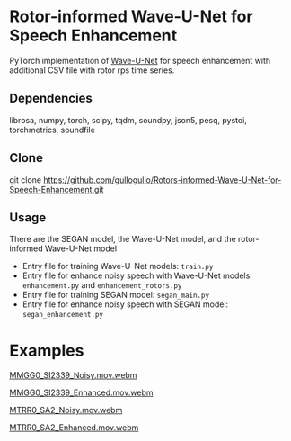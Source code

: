 # Rotor-informed Wave-U-Net for Speech Enhancement

PyTorch implementation of [Wave-U-Net](https://arxiv.org/abs/1806.03185) for speech enhancement with additional CSV file with rotor rps time series.

## Dependencies

librosa, numpy, torch, scipy, tqdm, soundpy, json5, pesq, pystoi, torchmetrics, soundfile

## Clone
git clone https://github.com/gullogullo/Rotors-informed-Wave-U-Net-for-Speech-Enhancement.git

## Usage 

There are the SEGAN model, the Wave-U-Net model, and the rotor-informed Wave-U-Net model

- Entry file for training Wave-U-Net models: `train.py`
- Entry file for enhance noisy speech with Wave-U-Net models: `enhancement.py` and `enhancement_rotors.py`
- Entry file for training SEGAN model: `segan_main.py`
- Entry file for enhance noisy speech with SEGAN model: `segan_enhancement.py`

# Examples

[MMGG0_SI2339_Noisy.mov.webm](https://github.com/gullogullo/Rotors-informed-Wave-U-Net-for-Speech-Enhancement/assets/40691310/32b841d6-d924-40de-a76e-dbda6519f459)

[MMGG0_SI2339_Enhanced.mov.webm](https://github.com/gullogullo/Rotors-informed-Wave-U-Net-for-Speech-Enhancement/assets/40691310/cd058128-32fb-407b-91af-f7efe805f7b6)

[MTRR0_SA2_Noisy.mov.webm](https://github.com/gullogullo/Rotors-informed-Wave-U-Net-for-Speech-Enhancement/assets/40691310/05960495-7b4b-42c1-8f81-e107a226cd07)

[MTRR0_SA2_Enhanced.mov.webm](https://github.com/gullogullo/Rotors-informed-Wave-U-Net-for-Speech-Enhancement/assets/40691310/0a75eec6-8db2-42e7-a485-9d79d0507340)

